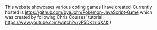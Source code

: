 
 This website showcases various coding games I have created. Currently hosted is https://github.com/byeJohn/Pokemon-JavaScript-Game which was created by following Chris Courses' tutorial: https://www.youtube.com/watch?v=yP5DKzriqXA& !


